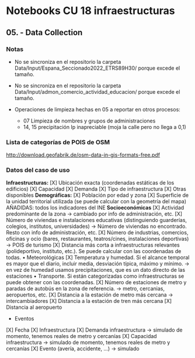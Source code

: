 # Notebooks CU 18 infraestructuras


## 05. - Data Collection

### Notas

- No se sincroniza en el repositorio la carpeta Data/Input/Espana_Seccionado2022_ETRS89H30/ porque excede el tamaño.

- No se sincroniza en el repositorio la carpeta Data/Input/admon_comercio_actividad_educacion/ porque excede el tamaño.

- Operaciones de limpieza hechas en 05 a reportar en otros procesos:
    - 07 Limpieza de nombres y grupos de administraciones
    - 14, 15 precipitación Ip inapreciable (moja la calle pero no llega a 0,1)

    
### Lista de categorías de POIS de OSM

http://download.geofabrik.de/osm-data-in-gis-formats-free.pdf

### Datos del caso de uso

**Infraestructuras:**
[X] Ubicación exacta (coordenadas estáticas de los edificios)
[X] Capacidad
[X] Demanda
[X] Tipo de infraestructura
[X] Otras disponibles
**Demográficas:**
[X] Población por edad y zona
[X] Superficie de la unidad territorial utilizada (se puede calcular con la geometría del mapa)
AÑADIDAS: todos los indicadores del INE
**Socioeconómicas**
[X] Actividad predominante de la zona -> cambiado por info de administración, etc.
[X] Número de viviendas e instalaciones educativas (distinguiendo guarderías, colegios, institutos, universidades) -> Número de viviendas no encontrado. Resto con info de administración, etc.
[X] Número de industrias, comercios, oficinas y ocio (bares, restaurantes, teatros/cines, instalaciones deportivas) -> POIS de turismo
[X] Distancia más corta a infraestructuras relevantes (polideportivo, instituto, etc.). Se puede calcular con las coordenadas de todas.
• Meteorológicas
[X] Temperatura y humedad. Si el alcance temporal es mayor que el diario, incluir media, desviación típica, máximo y mínimo. -> en vez de humedad usamos precipitaciones, que es un dato directo de las estaciones
• Transporte. Si están categorizadas como infraestructuras se puede obtener con las coordenadas.
[X] Número de estaciones de metro y paradas de autobús en la zona de referencia. -> metro, cercanias, aeropuertos, etc.
[X] Distancia a la estación de metro más cercana -> intercambiadores
[X] Distancia a la estación de tren más cercana
[X] Distancia al aeropuerto

* Eventos

[X] Fecha
[X] Infraestructura
[X] Demanda infraestructura -> simulado de momento, tenemos reales de metro y cercanías
[X] Capacidad infraestructura -> simulado de momento, tenemos reales de metro y cercanías
[X] Evento (avería, accidente, ...) -> simulado


